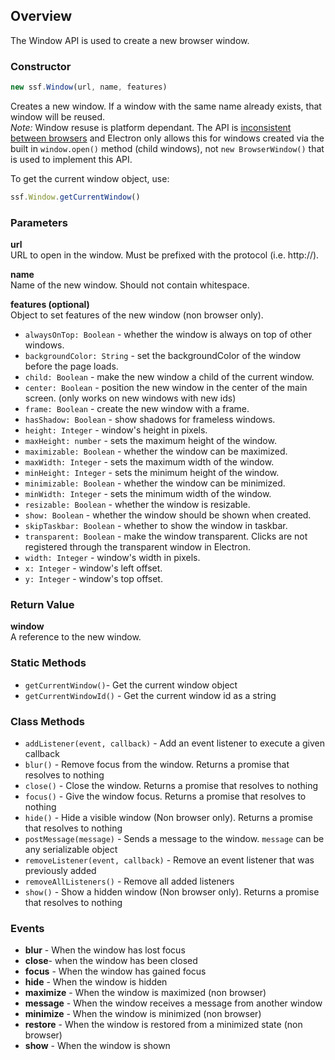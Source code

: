 ## Overview

The Window API is used to create a new browser window.

### Constructor
```javascript
new ssf.Window(url, name, features)
```
Creates a new window. If a window with the same name already exists, that window will be reused.  
_Note:_ Window resuse is platform dependant. The API is [inconsistent between browsers](https://developer.mozilla.org/en-US/docs/Web/API/Window/open) and Electron only allows this for windows created via the built in `window.open()` method (child windows), not `new BrowserWindow()` that is used to implement this API.

To get the current window object, use:
```javascript
ssf.Window.getCurrentWindow()
```

### Parameters
**url**  
URL to open in the window. Must be prefixed with the protocol (i.e. http://).

**name**  
Name of the new window. Should not contain whitespace.

**features (optional)**  
Object to set features of the new window (non browser only).  
* `alwaysOnTop: Boolean` - whether the window is always on top of other windows.
* `backgroundColor: String` - set the backgroundColor of the window before the page loads.
* `child: Boolean` - make the new window a child of the current window.
* `center: Boolean` - position the new window in the center of the main screen. (only works on new windows with new ids)
* `frame: Boolean` - create the new window with a frame.
* `hasShadow: Boolean` - show shadows for frameless windows.
* `height: Integer` - window's height in pixels.
* `maxHeight: number` - sets the maximum height of the window.
* `maximizable: Boolean` - whether the window can be maximized.
* `maxWidth: Integer` - sets the maximum width of the window.
* `minHeight: Integer` - sets the minimum height of the window.
* `minimizable: Boolean` - whether the window can be minimized.
* `minWidth: Integer` - sets the minimum width of the window.
* `resizable: Boolean` - whether the window is resizable.
* `show: Boolean` - whether the window should be shown when created.
* `skipTaskbar: Boolean` - whether to show the window in taskbar.
* `transparent: Boolean` - make the window transparent. Clicks are not registered through the transparent window in Electron.
* `width: Integer` - window's width in pixels.
* `x: Integer` - window's left offset.
* `y: Integer` - window's top offset.

### Return Value
**window**  
A reference to the new window.

### Static Methods
* `getCurrentWindow()`- Get the current window object
* `getCurrentWindowId()` - Get the current window id as a string

### Class Methods
* `addListener(event, callback)` - Add an event listener to execute a given callback
* `blur()` - Remove focus from the window. Returns a promise that resolves to nothing
* `close()` - Close the window. Returns a promise that resolves to nothing
* `focus()` - Give the window focus. Returns a promise that resolves to nothing
* `hide()` - Hide a visible window (Non browser only). Returns a promise that resolves to nothing
* `postMessage(message)` - Sends a message to the window. `message` can be any serializable object
* `removeListener(event, callback)` - Remove an event listener that was previously added
* `removeAllListeners()` - Remove all added listeners
* `show()` - Show a hidden window (Non browser only). Returns a promise that resolves to nothing

### Events
* **blur** - When the window has lost focus
* **close**- when the window has been closed
* **focus** - When the window has gained focus
* **hide** - When the window is hidden
* **maximize** - When the window is maximized (non browser)
* **message** - When the window receives a message from another window
* **minimize** - When the window is minimized (non browser)
* **restore** - When the window is restored from a minimized state (non browser)
* **show** - When the window is shown
